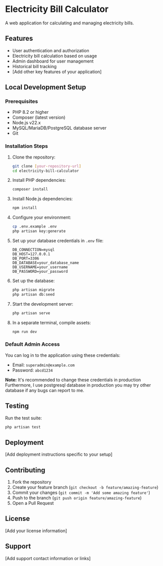 # Electricity Bill Calculator

A web application for calculating and managing electricity bills.

## Features

- User authentication and authorization
- Electricity bill calculation based on usage
- Admin dashboard for user management
- Historical bill tracking
- [Add other key features of your application]

## Local Development Setup

### Prerequisites

- PHP 8.2 or higher
- Composer (latest version)
- Node.js v22.x
- MySQL/MariaDB/PostgreSQL database server
- Git

### Installation Steps

1. Clone the repository:

    ```bash
    git clone [your-repository-url]
    cd electricity-bill-calculator
    ```

2. Install PHP dependencies:

    ```bash
    composer install
    ```

3. Install Node.js dependencies:

    ```bash
    npm install
    ```

4. Configure your environment:

    ```bash
    cp .env.example .env
    php artisan key:generate
    ```

5. Set up your database credentials in `.env` file:

    ```
    DB_CONNECTION=mysql
    DB_HOST=127.0.0.1
    DB_PORT=3306
    DB_DATABASE=your_database_name
    DB_USERNAME=your_username
    DB_PASSWORD=your_password
    ```

6. Set up the database:

    ```bash
    php artisan migrate
    php artisan db:seed
    ```

7. Start the development server:

    ```bash
    php artisan serve
    ```

8. In a separate terminal, compile assets:
    ```bash
    npm run dev
    ```

### Default Admin Access

You can log in to the application using these credentials:

- Email: `superadmin@example.com`
- Password: `abcd1234`

**Note:** It's recommended to change these credentials in production Furthermore, I use postgresql database in production you may try other database if any bugs can report to me.

## Testing

Run the test suite:

```bash
php artisan test
```

## Deployment

[Add deployment instructions specific to your setup]

## Contributing

1. Fork the repository
2. Create your feature branch (`git checkout -b feature/amazing-feature`)
3. Commit your changes (`git commit -m 'Add some amazing feature'`)
4. Push to the branch (`git push origin feature/amazing-feature`)
5. Open a Pull Request

## License

[Add your license information]

## Support

[Add support contact information or links]
